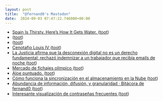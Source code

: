```yaml
---
layout: post
title:  "@fernand0's Mastodon"
date:  2024-09-03 07:47:22.746000+00:00
---
```

*  [Spain Is Thirsty. Here’s How It Gets Water. ](https://www.nytimes.com/2024/08/12/business/spain-water-desalination.htm) ([toot](https://mastodon.social/@fernand0/113072514186707116))
*  [ ](https://mastodon.social/users/fernand0/statuses/113072399331825687/activity) ([toot](https://mastodon.social/users/fernand0/statuses/113072399331825687/activity))
*  [ ](https://mastodon.social/@sergiojimenez) ([toot](https://mastodon.social/@fernand0/113072398907087978))
*  [Cenotafio Louis IV ](https://www.flickr.com/photos/fernand0/53946432434) ([toot](https://mastodon.social/@fernand0/113071782119628360))
*  [La Justicia afirma que la desconexión digital no es un derecho fundamental: rechazó indemnizar a un trabajador que recibía emails de noche ](https://www.genbeta.com/actualidad/justicia-afirma-que-desconexion-digital-no-derecho-fundamental-rechazo-indemnizar-a-trabajador-que-recibia-emails-noch) ([toot](https://mastodon.social/@fernand0/113071697184848998))
*  [Mercado de fichajes olímpico ](https://civio.es/2024/08/01/mercado-de-fichajes-olimpico) ([toot](https://mastodon.social/@fernand0/113071091754405960))
*  [Aloe puntuado. ](https://avecesunafoto.wordpress.com/2024/09/02/aloe-puntuado) ([toot](https://mastodon.social/@fernand0/113071064376774235))
*  [Cómo funciona la sincronización en el almacenamiento en la Nube ](https://blog.dataprius.com/index.php/2022/12/22/como-funciona-la-sincronizacion-en-el-almacenamiento-en-la-nube) ([toot](https://mastodon.social/@fernand0/113069223829058561))
*  [Abundancia de información, difusión, y granularidad · Bitácora de fernand0 ](http://blog.elmundoesimperfecto.com/2024/09/02/abundancia-o-escasez-internet) ([toot](https://mastodon.social/@fernand0/113069107561448384))
*  [Interesante visualización de contraseñas frecuentes ](http://fernand0.github.io//500-claves-mas-habituales) ([toot](https://mastodon.social/@fernand0/113069081962515326))
